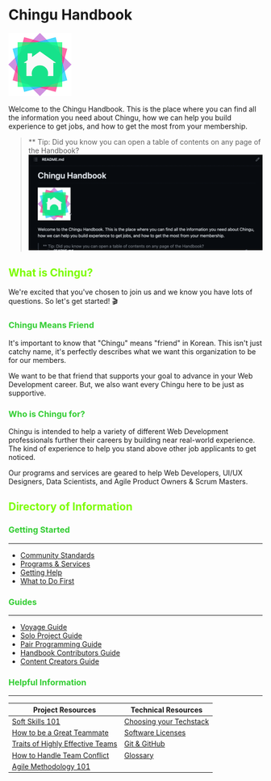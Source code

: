 # Chingu Handbook

![Chingu Logo](./assets/chingu_logo.png)

Welcome to the Chingu Handbook. This is the place where you can find all the
information you need about Chingu, how we can help you build experience to get
jobs, and how to get the most from your membership.

> ** Tip: Did you know you can open a table of contents on any page of the Handbook?
> ![open a table of contents](./assets/How_to_open_TOC.gif)

## <span style='color: lawngreen;'>What is Chingu?</span>

We're excited that you've chosen to join us and we know you have lots of 
questions. So let's get started! 🎬

### <span style='color: limegreen;'>Chingu Means Friend</span>

It's important to know that "Chingu" means "friend" in Korean. This isn't just
catchy name, it's perfectly describes what we want this organization to be for
our members. 

We want to be that friend that supports your goal to advance in
your Web Development career. But, we also want every Chingu here to be just as
supportive.

### <span style='color: limegreen;'>Who is Chingu for?</span>

Chingu is intended to help a variety of different Web Development professionals
further their careers by building near real-world experience. The kind of
experience to help you stand above other job applicants to get noticed.

Our programs and services are geared to help Web Developers, UI/UX Designers,
Data Scientists, and Agile Product Owners & Scrum Masters.

## <span style='color: lawngreen;'>Directory of Information</span>

### <span style='color: limegreen;'>Getting Started</span>
---

* [Community Standards](./docs/gettingstarted/communitystds.md)
* [Programs & Services](./docs/gettingstarted/programs.md)
* [Getting Help](./docs/gettingstarted/gettinghelp.md)
* [What to Do First](./docs/gettingstarted/whattodofirst.md)

### <span style='color: limegreen;'>Guides</span>
---

- [Voyage Guide](./docs/guides/voyage/voyage.md)
- [Solo Project Guide](./docs/guides/soloproject/soloproject.md)
- [Pair Programming Guide](./docs/guides/pairprog/pairprog.md)
- [Handbook Contributors Guide](./docs/guides/contributors/contributors.md)
- [Content Creators Guide](./docs/guides/contentcreator/contentcreator.md) 

### <span style='color: limegreen;'>Helpful Information</span>
---

| Project Resources | Technical Resources |
| --- | --- |
| [Soft Skills 101](./docs/resources/projresources/softskills101.md) | [Choosing your Techstack](./docs/resources/techresources/techstack.md) |
| [How to be a Great Teammate](./docs/resources/projresources/greatteammate.md) | [Software Licenses](./docs/resources/techresources/softwarelicenses.md) |
| [Traits of Highly Effective Teams](./docs/resources/projresources/effectiveteams.md) | [Git & GitHub](./docs/resources/techresources/gitgithub.md) |
| [How to Handle Team Conflict](./docs/resources/projresources/teamconflict.md) | [Glossary](./docs/resources/glossary/glossary.md) |
| [Agile Methodology 101](./docs/resources/projresources/agile101.md) | |
